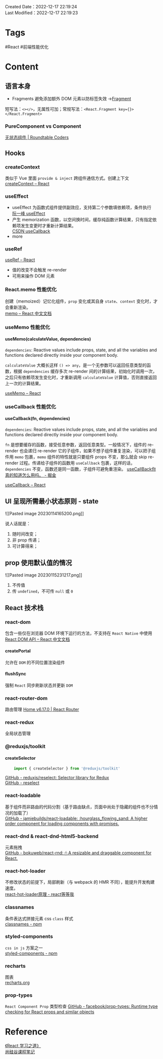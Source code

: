 Created Date：2022-12-17 22:19:24  
Last Modified：2022-12-17 22:19:23

# Tags

 #React #前端性能优化

# Content

## 语言本身

- Fragments 避免添加额外 DOM 元素以防标签失效 ->[Fragment](https://zh-hans.reactjs.org/docs/fragments.html)

短写法：`<></>`，无属性可加；常规写法：`<React.Fragment key={}></React.Fragment>`

### PureComponent vs Component

[无状态组件 | Roundtable Coders](https://johninch.github.io/Roundtable/Question-Bank/react/SFC.html#purecomponent-vs-component)

## Hooks

### createContext

类似于 Vue 里面 `provide & inject` 跨组件通信方式。创建上下文  
[createContext – React](https://react.dev/reference/react/createContext)

### useEffect

- useEffect 为函数式组件提供副效应，支持第二个参数填依赖项，条件执行  
[阮一峰 useEffect](https://www.ruanyifeng.com/blog/2020/09/react-hooks-useeffect-tutorial.html)
- 产生 memorization 函数，以空间换时间，缓存纯函数计算结果，只有指定依赖项发生变更时才重新计算结果。  
[CSDN useCallback](https://blog.csdn.net/milk_0126/article/details/103635225)
- more

### useRef

[useRef – React](https://react.dev/reference/react/useRef)

- 值的改变不会触发 re-render
- 可用来操作 DOM 元素

### React.memo 性能优化

创建（memoized）记忆化组件，`prop` 变化或其自身 `state`、`context` 变化时，才会重新渲染。  
[memo – React 中文文档](https://zh-hans.react.dev/reference/react/memo)

### useMemo 性能优化

#### useMemo(calculateValue, dependencies)

`dependencies`: Reactive values include props, state, and all the variables and functions declared directly inside your component body.  

`calculateValue` 大概长这样 `() => any`，是一个无参数可以返回任意类型的函数，根据 `dependencies` 缓存多次 re-render 间的计算结果，初始化时调用一次，之后只有依赖项发生变化时，才重新调用 `calculateValue` 计算值，否则直接返回上一次的计算结果。

[useMemo – React](https://react.dev/reference/react/useMemo)

### useCallback 性能优化

#### useCallback(fn, dependencies)  

`dependencies`: Reactive values include props, state, and all the variables and functions declared directly inside your component body.

`fn` 是想要缓存的函数，接受任意参数，返回任意类型。一般情况下，组件的 re-render 也会递归 re-render 它的子组件，如果不想子组件重复渲染，可以把子组件用 `memo` 包裹，`memo` 组件的特性就是只要组件 props 不变，那么就会 skip re-render 过程。传递给子组件的函数用 `useCallback` 包裹，这样的话，`dependencies` 不变，函数还是同一函数，子组件可避免重渲染。 [useCallBack你真的知道怎么用吗。 - 掘金](https://juejin.cn/post/7107943235099557896)

[useCallback – React](https://react.dev/reference/react/useCallback)

## UI 呈现所需最小状态原则 - state

![[Pasted image 20230114165200.png]]  

说人话就是：

1. 随时间改变；
2. 非 prop 传递；
3. 可计算得来；

## prop 使用默认值的情况

![[Pasted image 20230115231217.png]]

1. 不传值
2. 传 `undefined`，不可传 `null` 或 `0`

## React 技术栈

### react-dom

包含一些仅在浏览器 DOM 环境下运行的方法，不支持在 `React Native` 中使用  
[React DOM API – React 中文文档](https://zh-hans.react.dev/reference/react-dom)

#### createPortal

允许在 `DOM` 的不同位置渲染组件

#### flushSync

强制 `React` 同步刷新状态并更新 `DOM`

### react-router-dom

路由管理 [Home v6.17.0 | React Router](https://reactrouter.com/en/main)

### react-redux

全局状态管理

### @reduxjs/toolkit

#### createSelector

```js
	import { createSelector } from '@reduxjs/toolkit'
```

[GitHub - reduxjs/reselect: Selector library for Redux](https://github.com/reduxjs/reselect)  
[GitHub - reselect](https://github.com/reduxjs/reselect)

### react-loadable

基于组件而非路由的代码分割（基于路由缺点，页面中尚处于隐藏的组件也不分情况的加载了）  
[GitHub - jamiebuilds/react-loadable: :hourglass\_flowing\_sand: A higher order component for loading components with promises.](https://github.com/jamiebuilds/react-loadable)

### react-dnd & react-dnd-html5-backend

元素拖拽  
[GitHub - bokuweb/react-rnd: 🖱 A resizable and draggable component for React.](https://github.com/bokuweb/react-rnd)

### react-hot-loader

不修改状态的前提下，局部刷新（与 webpack 的 HMR 不同），能提升开发构建速度。  
[react-hot-loader原理 - react等等我](https://sekin.gitbook.io/react/chapter1/react-hot-loaderyuan-li)

### classnames

条件表达式拼接元素 css `class` 样式  
[classnames - npm](https://www.npmjs.com/package/classnames)

### styled-components

`css in js` 方案之一  
[styled-components - npm](https://www.npmjs.com/package/styled-components)

### recharts

图表  
[recharts.org](https://recharts.org/en-US)

### prop-types

`React Component Prop` 类型检查 [GitHub - facebook/prop-types: Runtime type checking for React props and similar objects](https://github.com/facebook/prop-types)

# Reference

[《React 学习之道》](https://github.com/the-road-to-learn-react/the-road-to-learn-react-chinese)  
[尚硅谷课程笔记](https://github.com/xzlaptt/React)
